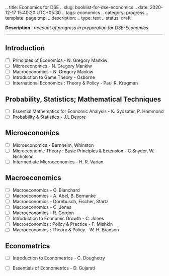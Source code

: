 .. title: Economics for DSE
.. slug: booklist-for-dse-economics
.. date: 2020-12-17 15:40:20 UTC+05:30
.. tags: economics
.. category: progress
.. template: page.tmpl
.. description: 
.. type: text
.. status: draft

**Description** : *account of progress in preparation for DSE-Economics*
<!-- TEASER_END -->

***
## Introduction

- [ ] Principles of Economics - N. Gregory Mankiw
- [ ] Microeconomics - N. Gregory Mankiw
- [ ] Macroeconomics - N. Gregory Mankiw
- [ ] Introduction to Game Theory - Osborne
- [ ] International Economics : Theory & Policy - Paul R. Krugman

## Probability, Statistics; Mathematical Techniques

- [ ] Essential Mathematics for Economic Analysis - K. Sydsater, P. Hammond
- [ ] Probability & Statistics - J.L Devore

## Microeconomics

- [ ] Microeconomics - Bernheim, Whinston
- [ ] Microeconomic Theory : Basic Principles & Extension - C.Snyder, W. Nicholson
- [ ] Intermediate Microeconomics - H. R. Varian

## Macroeconomics

- [ ] Macroeconomics - O. Blanchard
- [ ] Macroeconomics - A. Abel, B. Bernanke
- [ ] Macroeconomics - Dornbusch, Fischer, Startz
- [ ] Macroeconomics - C. Jones
- [ ] Macroeconomics - R. Gordon
- [ ] Introduction to Economic Growth - C. Jones
- [ ] Macroeconomics : Policy & Practice - F. Mishkin
- [ ] Macroeconomics : Theory & Policy - W. H. Branson

## Econometrics

- [ ] Introduction to Econometrics - C. Doughetry
- [ ] Essentials of Econometrics - D. Gujarati



